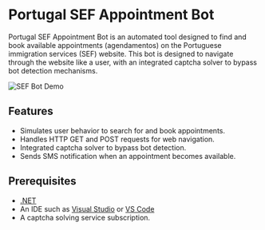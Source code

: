 # Portugal SEF Appointment Bot

Portugal SEF Appointment Bot is an automated tool designed to find and book available appointments (agendamentos) on the Portuguese immigration services (SEF) website. This bot is designed to navigate through the website like a user, with an integrated captcha solver to bypass bot detection mechanisms.

![SEF Bot Demo](./assets/demo.gif)

## Features
- Simulates user behavior to search for and book appointments.
- Handles HTTP GET and POST requests for web navigation.
- Integrated captcha solver to bypass bot detection.
- Sends SMS notification when an appointment becomes available.

## Prerequisites
- [.NET](https://dotnet.microsoft.com/download)
- An IDE such as [Visual Studio](https://visualstudio.microsoft.com/) or [VS Code](https://code.visualstudio.com/)
- A captcha solving service subscription.
